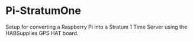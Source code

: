# Pi-StratumOne
Setup for converting a Raspberry Pi into a Stratum 1 Time Server using the HABSupplies GPS HAT board.
